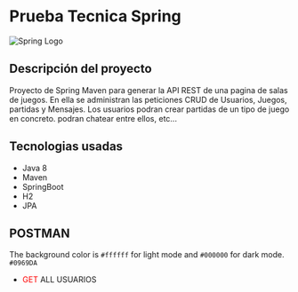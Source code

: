 # Prueba Tecnica Spring

![Spring Logo](https://user-images.githubusercontent.com/107586474/233126273-0131fca8-2ac6-450d-8b74-feb405827e6c.png)

## Descripción del proyecto
Proyecto de Spring Maven para generar la API REST de una pagina de salas de juegos. En ella se administran las peticiones CRUD de Usuarios, Juegos, partidas y Mensajes. Los usuarios podran crear partidas de un tipo de juego en concreto. podran chatear entre ellos, etc...

## Tecnologias usadas
- Java 8
- Maven
- SpringBoot
- H2
- JPA

## POSTMAN
The background color is `#ffffff` for light mode and `#000000` for dark mode. `#0969DA`
- <span style="color:red">GET</span> ALL USUARIOS


